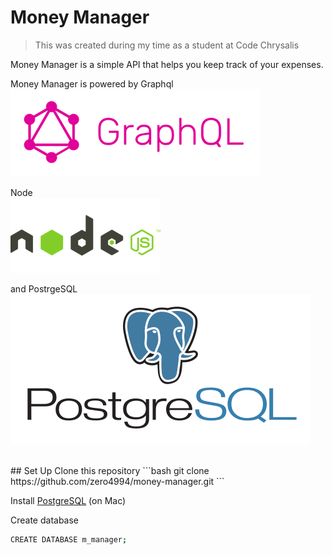 # Money Manager
>This was created during my time as a student at Code Chrysalis

Money Manager is a simple API that helps you keep track of your expenses.

Money Manager is powered by Graphql<br> 
![alt text](img/graphql-logo.png)

Node<br>
![alt text](img/node-logo.png)

and PostrgeSQL<br>
![alt text](img/postgresql-logo.png)

<br>
## Set Up
Clone this repository
```bash
git clone https://github.com/zero4994/money-manager.git
```

Install [PostgreSQL](https://postgresapp.com/) (on Mac)

Create database

```bash
CREATE DATABASE m_manager;
```